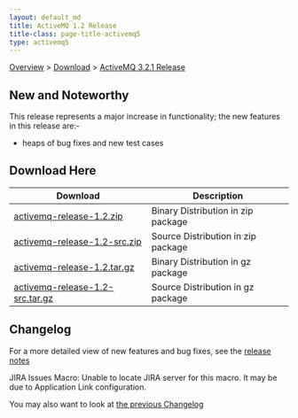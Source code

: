 ```yaml
---
layout: default_md
title: ActiveMQ 1.2 Release 
title-class: page-title-activemq5
type: activemq5
---
```


[Overview](overview) > [Download](download) > [ActiveMQ 3.2.1 Release](activemq-12-release)

New and Noteworthy
------------------

This release represents a major increase in functionality; the new features in this release are:-

*   heaps of bug fixes and new test cases

Download Here
-------------

Download|Description
---|---
[activemq-release-1.2.zip](http://dist.codehaus.org/activemq/distributions/activemq-release-1.2.zip)|Binary Distribution in zip package
[activemq-release-1.2-src.zip](http://dist.codehaus.org/activemq/distributions/activemq-release-1.2-src.zip)|Source Distribution in zip package
[activemq-release-1.2.tar.gz](http://dist.codehaus.org/activemq/distributions/activemq-release-1.2.tar.gz)|Binary Distribution in gz package
[activemq-release-1.2-src.tar.gz](http://dist.codehaus.org/activemq/distributions/activemq-release-1.2-src.tar.gz)|Source Distribution in gz package

Changelog
---------

For a more detailed view of new features and bug fixes, see the [release notes](http://jira.activemq.org/jira/secure/ReleaseNote.jspa?version=11120&styleName=Html&projectId=10520&Create=Create)

JIRA Issues Macro: Unable to locate JIRA server for this macro. It may be due to Application Link configuration.

You may also want to look at [the previous Changelog](activemq-11-release)

